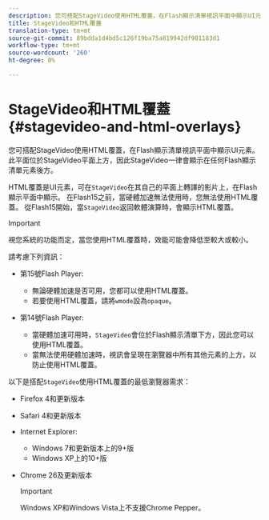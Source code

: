 ```yaml
---
description: 您可搭配StageVideo使用HTML覆蓋，在Flash顯示清單視訊平面中顯示UI元素。 此平面位於StageVideo平面上方，因此StageVideo一律會顯示在任何Flash顯示清單元素後方。
title: StageVideo和HTML覆蓋
translation-type: tm+mt
source-git-commit: 89bdda1d4bd5c126f19ba75a819942df901183d1
workflow-type: tm+mt
source-wordcount: '260'
ht-degree: 0%

---
```



# StageVideo和HTML覆蓋{#stagevideo-and-html-overlays}

您可搭配StageVideo使用HTML覆蓋，在Flash顯示清單視訊平面中顯示UI元素。 此平面位於StageVideo平面上方，因此StageVideo一律會顯示在任何Flash顯示清單元素後方。

HTML覆蓋是UI元素，可在`StageVideo`在其自己的平面上轉譯的影片上，在Flash顯示平面中顯示。 在Flash15之前，當硬體加速無法使用時，您無法使用HTML覆蓋。 從Flash15開始，當`StageVideo`返回軟體演算時，會顯示HTML覆蓋。

>[!IMPORTANT]
>
>視您系統的功能而定，當您使用HTML覆蓋時，效能可能會降低至較大或較小。

請考慮下列資訊：

* 第15號Flash Player:

   * 無論硬體加速是否可用，您都可以使用HTML覆蓋。
   * 若要使用HTML覆蓋，請將`wmode`設為`opaque`。

* 第14號Flash Player:

   * 當硬體加速可用時，`StageVideo`會位於Flash顯示清單下方，因此您可以使用HTML覆蓋。
   * 當無法使用硬體加速時，視訊會呈現在瀏覽器中所有其他元素的上方，以防止使用HTML覆蓋。

以下是搭配`StageVideo`使用HTML覆蓋的最低瀏覽器需求：

* Firefox 4和更新版本
* Safari 4和更新版本
* Internet Explorer:

   * Windows 7和更新版本上的9+版
   * Windows XP上的10+版

* Chrome 26及更新版本

   >[!IMPORTANT]
   >
   >Windows XP和Windows Vista上不支援Chrome Pepper。

